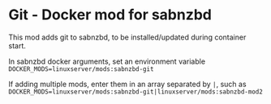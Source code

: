 # Git - Docker mod for sabnzbd

This mod adds git to sabnzbd, to be installed/updated during container start.

In sabnzbd docker arguments, set an environment variable `DOCKER_MODS=linuxserver/mods:sabnzbd-git`

If adding multiple mods, enter them in an array separated by `|`, such as `DOCKER_MODS=linuxserver/mods:sabnzbd-git|linuxserver/mods:sabnzbd-mod2`
